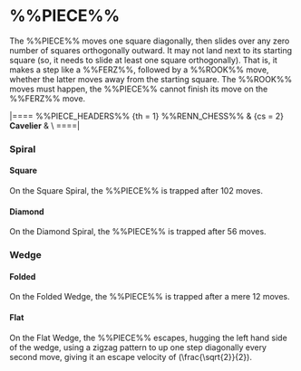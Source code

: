 # %%PIECE%%

The %%PIECE%% moves one square diagonally, then slides over any
zero number of squares orthogonally outward. It may not land next
to its starting square (so, it needs to slide at least one square
orthogonally). That is, it makes a step like a %%FERZ%%, followed 
by a %%ROOK%% move, whether the latter moves away from the starting square.
The %%ROOK%% moves must happen, the %%PIECE%% cannot finish its move
on the %%FERZ%% move.

|====
%%PIECE_HEADERS%%
  {th = 1}  %%RENN_CHESS%%
& {cs = 2}  **Cavelier**
&           \\
====|

### Spiral

#### Square

On the Square Spiral, the %%PIECE%% is trapped after 102 moves.

#### Diamond

On the Diamond Spiral, the %%PIECE%% is trapped after 56 moves.

### Wedge

#### Folded

On the Folded Wedge, the %%PIECE%% is trapped after a mere 12 moves.

#### Flat

On the Flat Wedge, the %%PIECE%% escapes, hugging the left hand side
of the wedge, using a zigzag pattern to up one step diagonally every
second move, giving it an escape velocity of \(\frac{\sqrt{2}}{2}\).
